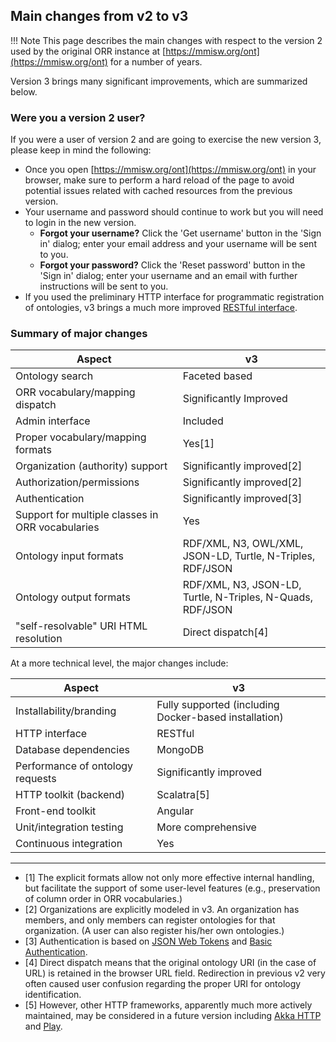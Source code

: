 ## Main changes from v2 to v3

!!! Note
    This page describes the main changes with respect to the version 2 used by 
    the original ORR instance at [https://mmisw.org/ont](https://mmisw.org/ont) 
    for a number of years.

Version 3 brings many significant improvements, which are summarized below.

### Were you a version 2 user?

If you were a user of version 2 and are going to exercise the new version 3, 
please keep in mind the following:

- Once you open [https://mmisw.org/ont](https://mmisw.org/ont) in your browser,
  make sure to perform a hard reload of the page to avoid potential issues 
  related with cached resources from the previous version.
- Your username and password should continue to work but you will 
  need to login in the new version.
    - **Forgot your username?** Click the 'Get username' button in the 'Sign in' dialog; 
      enter your email address and your username will be sent to you. 
    - **Forgot your password?** Click the 'Reset password' button in the 'Sign in' dialog; 
      enter your username and an email with further instructions will be sent to you. 
- If you used the preliminary HTTP interface for programmatic registration of ontologies,
  v3 brings a much more improved [RESTful interface](https://mmisw.org/ontapi/).

### Summary of major changes


| Aspect                                      | v3                                                                                                                             
| ---------------------------                 |---------------------                                                               
| Ontology search                             | Faceted based                                                                             
| ORR vocabulary/mapping dispatch             | Significantly Improved                                                                                       
| Admin interface                             | Included                                                                                                      
| Proper vocabulary/mapping formats           | Yes[1]                                                                                                                         
| Organization (authority) support            | Significantly improved[2]                                                                               
| Authorization/permissions                   | Significantly improved[2]                                                                              
| Authentication                              | Significantly improved[3]                                                                     
| Support for multiple classes in ORR vocabularies | Yes                                                                                                                                 
| Ontology input formats                      | RDF/XML, N3, OWL/XML, JSON-LD, Turtle, N-Triples, RDF/JSON                                              
| Ontology output formats                     | RDF/XML, N3, JSON-LD, Turtle, N-Triples, N-Quads, RDF/JSON                                              
| "self-resolvable" URI HTML resolution       | Direct dispatch[4]                                                            


At a more technical level, the major changes include:

| Aspect                              | v3                                                              
| ---------------------------         |-------------------- 
| Installability/branding             | Fully supported (including Docker-based installation)                                
| HTTP interface                      | RESTful                                                              
| Database dependencies               | MongoDB                                                           
| Performance of ontology requests    | Significantly improved                                
| HTTP toolkit (backend)              | Scalatra[5]                                              
| Front-end toolkit                   | Angular                                                      
| Unit/integration testing            | More comprehensive                                                   
| Continuous integration              | Yes                                                                  

----

- [1] The explicit formats allow not only more effective internal handling, but facilitate 
  the support of some user-level features (e.g., preservation of column order in ORR vocabularies.)   
- [2] Organizations are explicitly modeled in v3. 
  An organization has members, and only members can register ontologies for that organization. 
  (A user can also register his/her own ontologies.)
- [3] Authentication is based on [JSON Web Tokens](http://jwt.io/) and 
  [Basic Authentication](https://en.wikipedia.org/wiki/Basic_access_authentication).
- [4] Direct dispatch means that the original ontology URI (in the case of URL) is retained in the browser URL field. 
  Redirection in previous v2 very often caused user confusion regarding the proper URI for ontology identification.
- [5] However, other HTTP frameworks, apparently much more actively maintained, 
  may be considered in a future version including 
  [Akka HTTP](https://github.com/akka/akka-http) 
  and [Play](https://playframework.com/documentation/2.5.x/ScalaHome).
